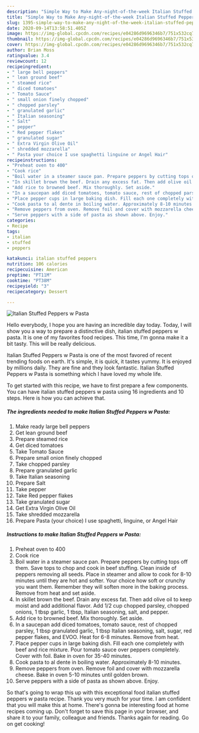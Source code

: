 ```yaml
---
description: "Simple Way to Make Any-night-of-the-week Italian Stuffed Peppers w Pasta"
title: "Simple Way to Make Any-night-of-the-week Italian Stuffed Peppers w Pasta"
slug: 1395-simple-way-to-make-any-night-of-the-week-italian-stuffed-peppers-w-pasta
date: 2020-09-14T13:58:51.405Z
image: https://img-global.cpcdn.com/recipes/e04286d9696346b7/751x532cq70/italian-stuffed-peppers-w-pasta-recipe-main-photo.jpg
thumbnail: https://img-global.cpcdn.com/recipes/e04286d9696346b7/751x532cq70/italian-stuffed-peppers-w-pasta-recipe-main-photo.jpg
cover: https://img-global.cpcdn.com/recipes/e04286d9696346b7/751x532cq70/italian-stuffed-peppers-w-pasta-recipe-main-photo.jpg
author: Brian Moss
ratingvalue: 3.4
reviewcount: 12
recipeingredient:
- " large bell peppers"
- " lean ground beef"
- " steamed rice"
- " diced tomatoes"
- " Tomato Sauce"
- " small onion finely chopped"
- " chopped parsley"
- " granulated garlic"
- " Italian seasoning"
- " Salt"
- " pepper"
- " Red pepper flakes"
- " granulated sugar"
- " Extra Virgin Olive Oil"
- " shredded mozzarella"
- " Pasta your choice I use spaghetti linguine or Angel Hair"
recipeinstructions:
- "Preheat oven to 400"
- "Cook rice"
- "Boil water in a steamer sauce pan. Prepare peppers by cutting tops off them. Save tops to chop and cook in beef stuffing. Clean inside of peppers removing all seeds. Place in steamer and allow to cook for 8-10 minutes until they are hot and softer. Your choice how soft or crunchy you want them. Remember they will soften more in the baking process. Remove from heat and set aside."
- "In skillet brown the beef. Drain any excess fat. Then add olive oil to keep moist and add additional flavor. Add 1/2 cup chopped parsley, chopped onions, 1 tbsp garlic, 1 tbsp, Italian seasoning, salt, and pepper."
- "Add rice to browned beef. Mix thoroughly. Set aside."
- "In a saucepan add diced tomatoes, tomato sauce, rest of chopped parsley, 1 tbsp granulated garlic, 1 tbsp Italian seasoning, salt, sugar, red pepper flakes, and EVOO. Heat for 6-8 minutes. Remove from heat."
- "Place pepper cups in large baking dish. Fill each one completely with beef and rice mixture. Pour tomato sauce over peppers completely. Cover with foil. Bake in oven for 35-40 minutes."
- "Cook pasta to al dente in boiling water. Approximately 8-10 minutes."
- "Remove peppers from oven. Remove foil and cover with mozzarella cheese. Bake in oven 5-10 minutes until golden brown."
- "Serve peppers with a side of pasta as shown above. Enjoy."
categories:
- Recipe
tags:
- italian
- stuffed
- peppers

katakunci: italian stuffed peppers 
nutrition: 106 calories
recipecuisine: American
preptime: "PT11M"
cooktime: "PT38M"
recipeyield: "3"
recipecategory: Dessert

---
```



![Italian Stuffed Peppers w Pasta](https://img-global.cpcdn.com/recipes/e04286d9696346b7/751x532cq70/italian-stuffed-peppers-w-pasta-recipe-main-photo.jpg)

Hello everybody, I hope you are having an incredible day today. Today, I will show you a way to prepare a distinctive dish, italian stuffed peppers w pasta. It is one of my favorites food recipes. This time, I'm gonna make it a bit tasty. This will be really delicious.



Italian Stuffed Peppers w Pasta is one of the most favored of recent trending foods on earth. It's simple, it is quick, it tastes yummy. It is enjoyed by millions daily. They are fine and they look fantastic. Italian Stuffed Peppers w Pasta is something which I have loved my whole life.


To get started with this recipe, we have to first prepare a few components. You can have italian stuffed peppers w pasta using 16 ingredients and 10 steps. Here is how you can achieve that.

<!--inarticleads1-->

##### The ingredients needed to make Italian Stuffed Peppers w Pasta:

1. Make ready  large bell peppers
1. Get  lean ground beef
1. Prepare  steamed rice
1. Get  diced tomatoes
1. Take  Tomato Sauce
1. Prepare  small onion finely chopped
1. Take  chopped parsley
1. Prepare  granulated garlic
1. Take  Italian seasoning
1. Prepare  Salt
1. Take  pepper
1. Take  Red pepper flakes
1. Take  granulated sugar
1. Get  Extra Virgin Olive Oil
1. Take  shredded mozzarella
1. Prepare  Pasta (your choice) I use spaghetti, linguine, or Angel Hair




<!--inarticleads2-->

##### Instructions to make Italian Stuffed Peppers w Pasta:

1. Preheat oven to 400
1. Cook rice
1. Boil water in a steamer sauce pan. Prepare peppers by cutting tops off them. Save tops to chop and cook in beef stuffing. Clean inside of peppers removing all seeds. Place in steamer and allow to cook for 8-10 minutes until they are hot and softer. Your choice how soft or crunchy you want them. Remember they will soften more in the baking process. Remove from heat and set aside.
1. In skillet brown the beef. Drain any excess fat. Then add olive oil to keep moist and add additional flavor. Add 1/2 cup chopped parsley, chopped onions, 1 tbsp garlic, 1 tbsp, Italian seasoning, salt, and pepper.
1. Add rice to browned beef. Mix thoroughly. Set aside.
1. In a saucepan add diced tomatoes, tomato sauce, rest of chopped parsley, 1 tbsp granulated garlic, 1 tbsp Italian seasoning, salt, sugar, red pepper flakes, and EVOO. Heat for 6-8 minutes. Remove from heat.
1. Place pepper cups in large baking dish. Fill each one completely with beef and rice mixture. Pour tomato sauce over peppers completely. Cover with foil. Bake in oven for 35-40 minutes.
1. Cook pasta to al dente in boiling water. Approximately 8-10 minutes.
1. Remove peppers from oven. Remove foil and cover with mozzarella cheese. Bake in oven 5-10 minutes until golden brown.
1. Serve peppers with a side of pasta as shown above. Enjoy.




So that's going to wrap this up with this exceptional food italian stuffed peppers w pasta recipe. Thank you very much for your time. I am confident that you will make this at home. There's gonna be interesting food at home recipes coming up. Don't forget to save this page in your browser, and share it to your family, colleague and friends. Thanks again for reading. Go on get cooking!
